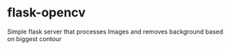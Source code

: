 # flask-opencv
Simple flask server that processes Images and removes background based on biggest contour
